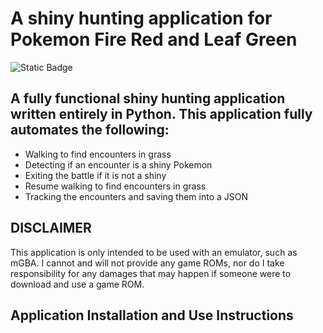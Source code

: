 # A shiny hunting application for Pokemon Fire Red and Leaf Green
![Static Badge](https://img.shields.io/badge/releases?style=for-the-badge)

## A fully functional shiny hunting application written entirely in Python. This application fully automates the following:

* Walking to find encounters in grass
* Detecting if an encounter is a shiny Pokemon
* Exiting the battle if it is not a shiny
* Resume walking to find encounters in grass
* Tracking the encounters and saving them into a JSON

## DISCLAIMER
This application is only intended to be used with an emulator, such as mGBA. I cannot and will not provide any game ROMs, nor do I take responsibility for any damages that may happen if someone were to download and use a game ROM.

## Application Installation and Use Instructions
